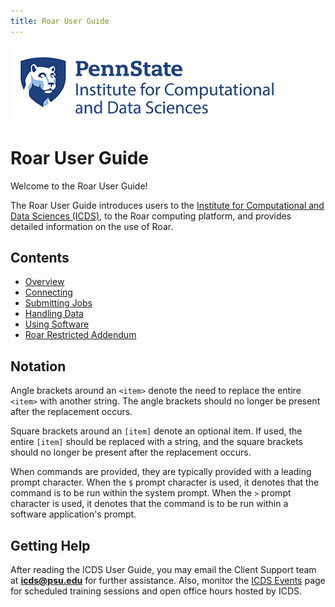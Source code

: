 ```yaml
---
title: Roar User Guide
---
```



![](img/PSU_ICDS_logo_blue.png)


# Roar User Guide

Welcome to the Roar User Guide! 

The Roar User Guide introduces users to the [Institute for Computational and Data Sciences (ICDS)](https://icds.psu.edu), to the Roar computing platform, and provides detailed information on the use of Roar.


## Contents

- [Overview](01_Overview.md)
- [Connecting](02_Connecting.md)
- [Submitting Jobs](03_SubmittingJobs.md)
- [Handling Data](04_HandlingData.md)
- [Using Software](05_UsingSoftware.md)
- [Roar Restricted Addendum](06_RoarRestricted.md)


## Notation

Angle brackets around an `<item>` denote the need to replace the entire `<item>` with another string. The angle brackets should no longer be present after the replacement occurs.

Square brackets around an `[item]` denote an optional item. If used, the entire `[item]` should be replaced with a string, and the square brackets should no longer be present after the replacement occurs.

When commands are provided, they are typically provided with a leading prompt character. When the `$` prompt character is used, it denotes that the command is to be run within the system prompt. When the `>` prompt character is used, it denotes that the command is to be run within a software application's prompt.


## Getting Help

After reading the ICDS User Guide, you may email the Client Support team at **icds@psu.edu** for further assistance. Also, monitor the [ICDS Events](https://www.icds.psu.edu/news-events/events/) page for scheduled training sessions and open office hours hosted by ICDS.

